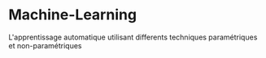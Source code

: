 # Machine-Learning
L'apprentissage automatique utilisant differents techniques paramétriques et non-paramétriques
